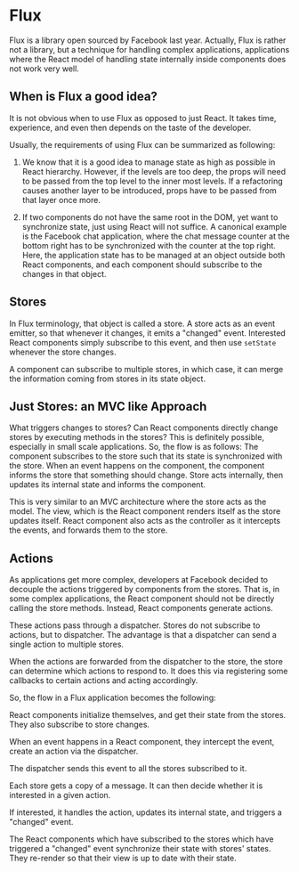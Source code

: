 # Flux

Flux is a library open sourced by Facebook last year. Actually, Flux is rather not a library, but a technique for handling complex applications, applications where the React model of handling state internally inside components does not work very well.

## When is Flux a good idea?

It is not obvious when to use Flux as opposed to just React. It takes time, experience, and even then depends on the taste of the developer.

Usually, the requirements of using Flux can be summarized as following:

1. We know that it is a good idea to manage state as high as possible in React hierarchy. However, if the levels are too deep, the props will need to be passed from the top level to the inner most levels. If a refactoring causes another layer to be introduced, props have to be passed from that layer once more.

2. If two components do not have the same root in the DOM, yet want to synchronize state, just using React will not suffice. A canonical example is the Facebook chat application, where the chat message counter at the bottom right has to be synchronized with the counter at the top right. Here, the application state has to be managed at an object outside both React components, and each component should subscribe to the changes in that object.

## Stores

In Flux terminology, that object is called a store. A store acts as an event emitter, so that whenever it changes, it emits a "changed" event. Interested React components simply subscribe to this event, and then use `setState` whenever the store changes.

A component can subscribe to multiple stores, in which case, it can merge the information coming from stores in its state object.

## Just Stores: an MVC like Approach

What triggers changes to stores? Can React components directly change stores by executing methods in the stores? This is definitely possible, especially in small scale applications. So, the flow is as follows: The component subscribes to the store such that its state is synchronized with the store. When an event happens on the component, the component informs the store that something should change. Store acts internally, then updates its internal state and informs the component.

This is very similar to an MVC architecture where the store acts as the model. The view, which is the React component renders itself as the store updates itself. React component also acts as the controller as it intercepts the events, and forwards them to the store.

## Actions

As applications get more complex, developers at Facebook decided to decouple the actions triggered by components from the stores. That is, in some complex applications, the React component should not be directly calling the store methods. Instead, React components generate actions.

These actions pass through a dispatcher. Stores do not subscribe to actions, but to dispatcher. The advantage is that a dispatcher can send a single action to multiple stores.

When the actions are forwarded from the dispatcher to the store, the store can determine which actions to respond to. It does this via registering some callbacks to certain actions and acting accordingly.

So, the flow in a Flux application becomes the following:

React components initialize themselves, and get their state from the stores. They also subscribe to store changes.

When an event happens in a React component, they intercept the event, create an action via the dispatcher.

The dispatcher sends this event to all the stores subscribed to it.

Each store gets a copy of a message. It can then decide whether it is interested in a given action.

If interested, it handles the action, updates its internal state, and triggers a "changed" event.

The React components which have subscribed to the stores which have triggered a "changed" event synchronize their state with stores' states. They re-render so that their view is up to date with their state.
